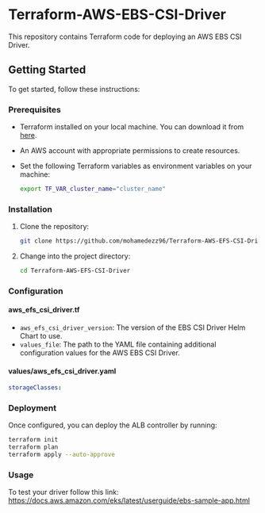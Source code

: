 # Terraform-AWS-EBS-CSI-Driver
This repository contains Terraform code for deploying an AWS EBS CSI Driver.

## Getting Started

To get started, follow these instructions:

### Prerequisites

- Terraform installed on your local machine. You can download it from [here](https://www.terraform.io/downloads.html).
- An AWS account with appropriate permissions to create resources.
- Set the following Terraform variables as environment variables on your machine:

    ```bash
    export TF_VAR_cluster_name="cluster_name"
    ```

### Installation

1. Clone the repository:

    ```bash
    git clone https://github.com/mohamedezz96/Terraform-AWS-EFS-CSI-Driver.git
    ```
2. Change into the project directory:

    ```bash
    cd Terraform-AWS-EFS-CSI-Driver
    ```
### Configuration
#### aws_efs_csi_driver.tf
- `aws_efs_csi_driver_version`: The version of the EBS CSI Driver Helm Chart to use.
- `values_file`: The path to the YAML file containing additional configuration values for the AWS EBS CSI Driver.

#### values/aws_efs_csi_driver.yaml
```yaml
storageClasses: 

```
### Deployment

Once configured, you can deploy the ALB controller by running:

```bash
terraform init
terraform plan
terraform apply --auto-approve
```

### Usage
To test your driver follow this link: https://docs.aws.amazon.com/eks/latest/userguide/ebs-sample-app.html

